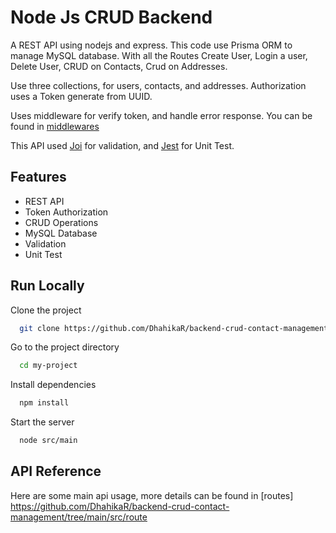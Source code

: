 # Node Js CRUD Backend

A REST API using nodejs and express. This code use Prisma ORM to manage MySQL database. With all the Routes Create User, Login a user, Delete User, CRUD on Contacts, Crud on Addresses.

Use three collections, for users, contacts, and addresses. Authorization uses a Token generate from UUID.

Uses middleware for verify token, and handle error response. You can be found in [middlewares](https://github.com/DhahikaR/backend-crud-contact-management/tree/main/src/middleware)

This API used [Joi](https://www.npmjs.com/package/joi) for validation, and [Jest](https://www.npmjs.com/package/jest) for Unit Test.

## Features

- REST API
- Token Authorization
- CRUD Operations
- MySQL Database
- Validation
- Unit Test

## Run Locally

Clone the project

```bash
  git clone https://github.com/DhahikaR/backend-crud-contact-management.git
```

Go to the project directory

```bash
  cd my-project
```

Install dependencies

```bash
  npm install
```

Start the server

```bash
  node src/main
```

## API Reference

Here are some main api usage, more details can be found in [routes] https://github.com/DhahikaR/backend-crud-contact-management/tree/main/src/route
